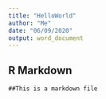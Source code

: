 ```yaml
---
title: "HelloWorld"
author: "Me"
date: "06/09/2020"
output: word_document
---
```




## R Markdown

```
##This is a markdown file
```